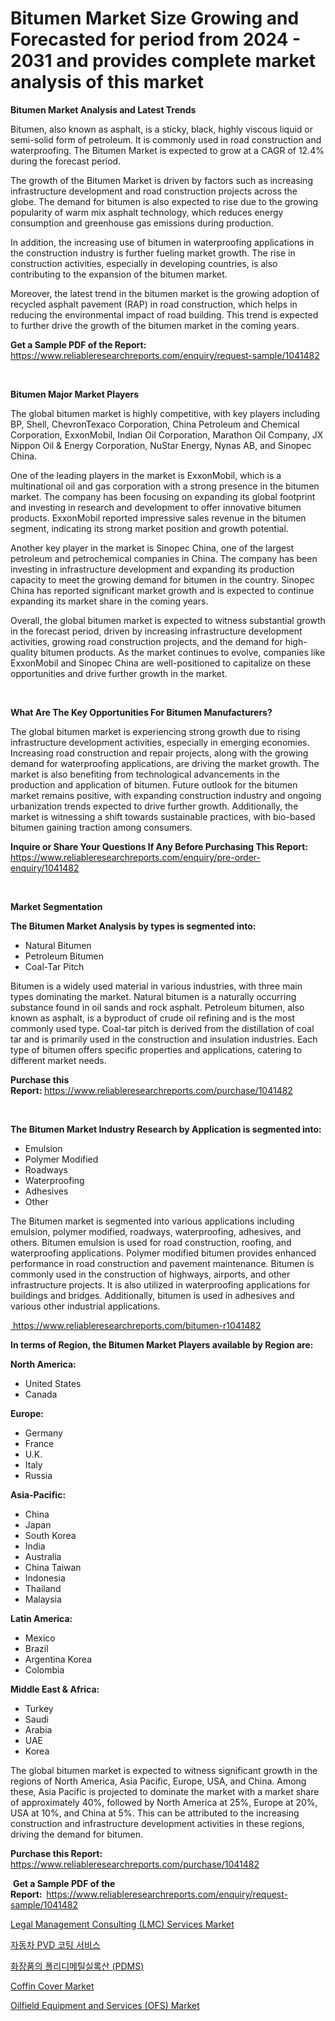 <p><h1>Bitumen Market Size Growing and Forecasted for period from 2024 - 2031 and provides complete market analysis of this market</h1></p><p><strong>Bitumen Market Analysis and Latest Trends</strong></p>
<p><p>Bitumen, also known as asphalt, is a sticky, black, highly viscous liquid or semi-solid form of petroleum. It is commonly used in road construction and waterproofing. The Bitumen Market is expected to grow at a CAGR of 12.4% during the forecast period.</p><p>The growth of the Bitumen Market is driven by factors such as increasing infrastructure development and road construction projects across the globe. The demand for bitumen is also expected to rise due to the growing popularity of warm mix asphalt technology, which reduces energy consumption and greenhouse gas emissions during production.</p><p>In addition, the increasing use of bitumen in waterproofing applications in the construction industry is further fueling market growth. The rise in construction activities, especially in developing countries, is also contributing to the expansion of the bitumen market.</p><p>Moreover, the latest trend in the bitumen market is the growing adoption of recycled asphalt pavement (RAP) in road construction, which helps in reducing the environmental impact of road building. This trend is expected to further drive the growth of the bitumen market in the coming years.</p></p>
<p><strong>Get a Sample PDF of the Report:&nbsp;</strong> <a href="https://www.reliableresearchreports.com/enquiry/request-sample/1041482">https://www.reliableresearchreports.com/enquiry/request-sample/1041482</a></p>
<p>&nbsp;</p>
<p><strong>Bitumen Major Market Players</strong></p>
<p><p>The global bitumen market is highly competitive, with key players including BP, Shell, ChevronTexaco Corporation, China Petroleum and Chemical Corporation, ExxonMobil, Indian Oil Corporation, Marathon Oil Company, JX Nippon Oil & Energy Corporation, NuStar Energy, Nynas AB, and Sinopec China. </p><p>One of the leading players in the market is ExxonMobil, which is a multinational oil and gas corporation with a strong presence in the bitumen market. The company has been focusing on expanding its global footprint and investing in research and development to offer innovative bitumen products. ExxonMobil reported impressive sales revenue in the bitumen segment, indicating its strong market position and growth potential.</p><p>Another key player in the market is Sinopec China, one of the largest petroleum and petrochemical companies in China. The company has been investing in infrastructure development and expanding its production capacity to meet the growing demand for bitumen in the country. Sinopec China has reported significant market growth and is expected to continue expanding its market share in the coming years.</p><p>Overall, the global bitumen market is expected to witness substantial growth in the forecast period, driven by increasing infrastructure development activities, growing road construction projects, and the demand for high-quality bitumen products. As the market continues to evolve, companies like ExxonMobil and Sinopec China are well-positioned to capitalize on these opportunities and drive further growth in the market.</p></p>
<p>&nbsp;</p>
<p><strong>What Are The Key Opportunities For Bitumen Manufacturers?</strong></p>
<p><p>The global bitumen market is experiencing strong growth due to rising infrastructure development activities, especially in emerging economies. Increasing road construction and repair projects, along with the growing demand for waterproofing applications, are driving the market growth. The market is also benefiting from technological advancements in the production and application of bitumen. Future outlook for the bitumen market remains positive, with expanding construction industry and ongoing urbanization trends expected to drive further growth. Additionally, the market is witnessing a shift towards sustainable practices, with bio-based bitumen gaining traction among consumers.</p></p>
<p><strong>Inquire or Share Your Questions If Any Before Purchasing This Report:</strong> <a href="https://www.reliableresearchreports.com/enquiry/pre-order-enquiry/1041482">https://www.reliableresearchreports.com/enquiry/pre-order-enquiry/1041482</a></p>
<p>&nbsp;</p>
<p><strong>Market Segmentation</strong></p>
<p><strong>The Bitumen Market Analysis by types is segmented into:</strong></p>
<p><ul><li>Natural Bitumen</li><li>Petroleum Bitumen</li><li>Coal-Tar Pitch</li></ul></p>
<p><p>Bitumen is a widely used material in various industries, with three main types dominating the market. Natural bitumen is a naturally occurring substance found in oil sands and rock asphalt. Petroleum bitumen, also known as asphalt, is a byproduct of crude oil refining and is the most commonly used type. Coal-tar pitch is derived from the distillation of coal tar and is primarily used in the construction and insulation industries. Each type of bitumen offers specific properties and applications, catering to different market needs.</p></p>
<p><strong>Purchase this Report:&nbsp;</strong><a href="https://www.reliableresearchreports.com/purchase/1041482">https://www.reliableresearchreports.com/purchase/1041482</a></p>
<p>&nbsp;</p>
<p><strong>The Bitumen Market Industry Research by Application is segmented into:</strong></p>
<p><ul><li>Emulsion</li><li>Polymer Modified</li><li>Roadways</li><li>Waterproofing</li><li>Adhesives</li><li>Other</li></ul></p>
<p><p>The Bitumen market is segmented into various applications including emulsion, polymer modified, roadways, waterproofing, adhesives, and others. Bitumen emulsion is used for road construction, roofing, and waterproofing applications. Polymer modified bitumen provides enhanced performance in road construction and pavement maintenance. Bitumen is commonly used in the construction of highways, airports, and other infrastructure projects. It is also utilized in waterproofing applications for buildings and bridges. Additionally, bitumen is used in adhesives and various other industrial applications.</p></p>
<p><a href="https://www.reliableresearchreports.com/bitumen-r1041482">&nbsp;https://www.reliableresearchreports.com/bitumen-r1041482</a></p>
<p><strong>In terms of Region, the Bitumen Market Players available by Region are:</strong></p>
<p>
    <p> <strong> North America: </strong>
        <ul>
            <li>United States</li>
            <li>Canada</li>
        </ul>
        </p> 
    <p> <strong> Europe: </strong>
        <ul>
            <li>Germany</li>
            <li>France</li>
            <li>U.K.</li>
            <li>Italy</li>
            <li>Russia</li>
        </ul>
        </p> 
    <p> <strong> Asia-Pacific: </strong>
        <ul>
            <li>China</li>
            <li>Japan</li>
            <li>South Korea</li>
            <li>India</li>
            <li>Australia</li>
            <li>China Taiwan</li>
            <li>Indonesia</li>
            <li>Thailand</li>
            <li>Malaysia</li>
        </ul>
        </p> 
    <p> <strong> Latin America: </strong>
        <ul>
            <li>Mexico</li>
            <li>Brazil</li>
            <li>Argentina Korea</li>
            <li>Colombia</li>
        </ul>
        </p> 
    <p> <strong> Middle East & Africa: </strong>
        <ul>
            <li>Turkey</li>
            <li>Saudi</li>
            <li>Arabia</li>
            <li>UAE</li>
            <li>Korea</li>
        </ul>
    </p>
    </p>
<p><p>The global bitumen market is expected to witness significant growth in the regions of North America, Asia Pacific, Europe, USA, and China. Among these, Asia Pacific is projected to dominate the market with a market share of approximately 40%, followed by North America at 25%, Europe at 20%, USA at 10%, and China at 5%. This can be attributed to the increasing construction and infrastructure development activities in these regions, driving the demand for bitumen.</p></p>
<p><strong>Purchase this Report: </strong><a href="https://www.reliableresearchreports.com/purchase/1041482">https://www.reliableresearchreports.com/purchase/1041482</a></p>
<p>&nbsp;<strong>Get a Sample PDF of the Report:&nbsp;&nbsp;</strong><a href="https://www.reliableresearchreports.com/enquiry/request-sample/1041482">https://www.reliableresearchreports.com/enquiry/request-sample/1041482</a></p>
<p><strong></strong></p>
<p><p><a href="https://github.com/amirvaghari/Market-Research-Report-List-1/blob/main/legal-management-consulting-lmc-services-market.md">Legal Management Consulting (LMC) Services Market</a></p><p><a href="https://medium.com/@simeonbode1/2024%EB%85%84%EB%B6%80%ED%84%B0-2031%EB%85%84%EA%B9%8C%EC%A7%80-%EC%9E%90%EB%8F%99%EC%B0%A8-pvd-%EC%BD%94%ED%8C%85-%EC%84%9C%EB%B9%84%EC%8A%A4-%EC%8B%9C%EC%9E%A5-%EC%A0%90%EC%9C%A0%EC%9C%A8-%EC%A7%84%ED%99%94-%EB%B0%8F-%EC%8B%9C%EC%9E%A5-%EC%84%B1%EC%9E%A5-%ED%8A%B8%EB%A0%8C%EB%93%9C-27cbd988fb9d">자동차 PVD 코팅 서비스</a></p><p><a href="https://medium.com/@jerrodhilll/%ED%8F%B4%EB%A6%AC%EB%94%94%EB%A9%94%ED%8B%B8%EC%8B%A4%EB%A1%9D%EC%82%B0-pdms-%EC%BD%94%EC%8A%A4%EB%A9%94%ED%8B%B1-%EC%8B%9C%EC%9E%A5-%EA%B7%9C%EB%AA%A8-%EB%B0%8F-%EC%8B%9C%EC%9E%A5-%EB%8F%99%ED%96%A5-%EC%82%B0%EC%97%85-%EC%A0%84%EB%B0%98%EC%A0%81%EC%9D%B8-%EA%B0%9C%EC%9A%94-2024%EB%85%84%EB%B6%80%ED%84%B0-2031%EB%85%84%EA%B9%8C%EC%A7%80-59f655ac1b55">화장품의 폴리디메틸실록산 (PDMS)</a></p><p><a href="https://www.linkedin.com/pulse/global-coffin-cover-market-size-expected-reach-cagr-117-report-icmyc?trackingId=6xps8RLx5MTUB4XZFW%2FuWw%3D%3D">Coffin Cover Market</a></p><p><a href="https://github.com/janetchuadff364/Market-Research-Report-List-1/blob/main/oilfield-equipment-and-services-ofs-market.md">Oilfield Equipment and Services (OFS) Market</a></p></p>